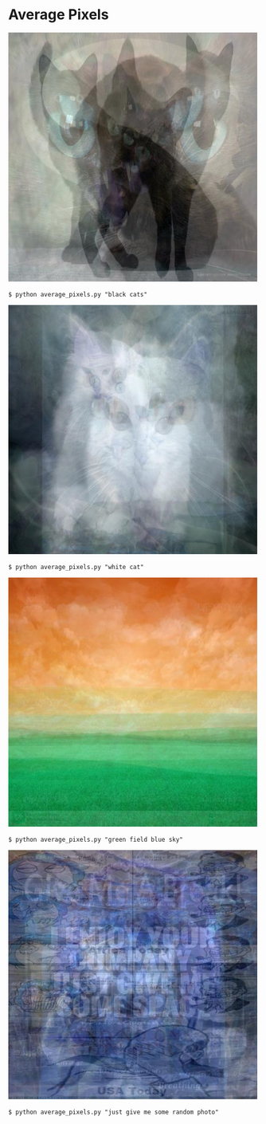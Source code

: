 # Average Pixels

![black_cats](average_pixels/outputs/black_cats.jpg)

    $ python average_pixels.py "black cats"
  
![white_cat](average_pixels/outputs/white_cat.JPEG)

    $ python average_pixels.py "white cat"
    
![green_field_blue_sky](average_pixels/outputs/green_field_blue_sky.JPEG)

    $ python average_pixels.py "green field blue sky"
    
![just_give_me_some_random_photo](average_pixels/outputs/just_give_me_some_random_photo.JPEG)

    $ python average_pixels.py "just give me some random photo"
